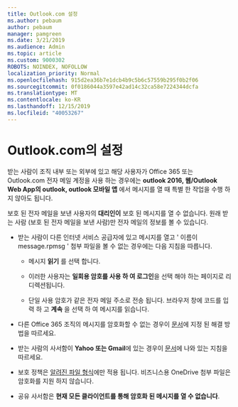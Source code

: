 ```yaml
---
title: Outlook.com 설정
ms.author: pebaum
author: pebaum
manager: pamgreen
ms.date: 3/21/2019
ms.audience: Admin
ms.topic: article
ms.custom: 9000302
ROBOTS: NOINDEX, NOFOLLOW
localization_priority: Normal
ms.openlocfilehash: 915d2ea36b7e1dcb4b9c5b6c57559b295f0b2f06
ms.sourcegitcommit: 0f0186044a3597e42ad14c32ca58e7224344dcfa
ms.translationtype: MT
ms.contentlocale: ko-KR
ms.lasthandoff: 12/15/2019
ms.locfileid: "40053267"
---
```

# <a name="settings-in-outlookcom"></a>Outlook.com의 설정

받는 사람이 조직 내부 또는 외부에 있고 해당 사용자가 Office 365 또는 Outlook.com 전자 메일 계정을 사용 하는 경우에는 **outlook 2016, 웹/Outlook Web App의 outlook, outlook 모바일 앱** 에서 메시지를 열 때 특별 한 작업을 수행 하지 않아도 됩니다.

보호 된 전자 메일을 보낸 사용자의 **대리인이** 보호 된 메시지를 열 수 없습니다. 원래 받는 사람 (보호 된 전자 메일을 보낸 사람)만 전자 메일의 정보를 볼 수 있습니다.

- 받는 사람이 다른 인터넷 서비스 공급자에 있고 메시지를 열고 ' 이름이 message.rpmsg&nbsp;' 첨부 파일을 볼 수 없는 경우에는 다음 지침을 따릅니다.
    
    - 메시지 **읽기** 를 선택 합니다.
    
    - 이러한 사용자는 **일회용 암호를 사용 하 여 로그인**을 선택 해야 하는 페이지로 리디렉션됩니다.
    
    - 단일 사용 암호가 같은 전자 메일 주소로 전송 됩니다. 브라우저 창에 코드를 입력 하 고 **계속** 을 선택 하 여 메시지를 읽습니다.

- 다른 Office 365 조직의 메시지를 암호화할 수 없는 경우이 [문서](https://support.office.com/article/known-issues-opening-irm-protected-emails-sent-from-users-in-other-office-365-organizations-0dec0593-a05d-4aa2-8445-9311ebab3164)에 지정 된 해결 방법을 따르세요.

- 받는 사람의 사서함이 **Yahoo 또는 Gmail**에 있는 경우이 [문서](https://support.office.com/article/how-do-i-open-a-protected-message-1157a286-8ecc-4b1e-ac43-2a608fbf3098)에 나와</span> 있는 지침을 따르세요.

- 보호 정책은 [알려진 파일 형식](https://docs.microsoft.com/azure/information-protection/rms-client/client-admin-guide-file-types)에만 적용 됩니다. 비즈니스용 OneDrive 첨부 파일은 암호화를 지원 하지 않습니다.

- 공유 사서함은 **현재 모든 클라이언트를 통해 암호화 된 메시지를 열 수 없습니다**. 
